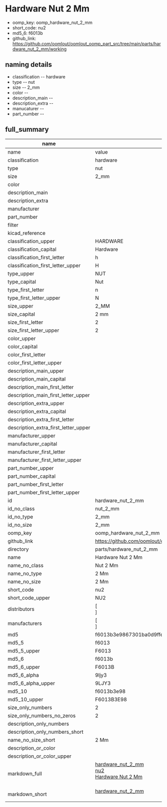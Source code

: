 # Hardware Nut 2 Mm

  
* oomp_key: oomp_hardware_nut_2_mm 
* short_code: nu2
* md5_6: f6013b  
* github_link: https://github.com/oomlout/oomlout_oomp_part_src/tree/main/parts/hardware_nut_2_mm/working  
## naming details
* classification -- hardware
* type -- nut
* size -- 2_mm
* color -- 
* description_main -- 
* description_extra -- 
* manucaturer -- 
* part_number -- 





## full_summary
| name | value | 
| --- | --- | 
| name | value | 
| classification | hardware | 
| type | nut | 
| size | 2_mm | 
| color |  | 
| description_main |  | 
| description_extra |  | 
| manufacturer |  | 
| part_number |  | 
| filter |  | 
| kicad_reference |  | 
| classification_upper | HARDWARE | 
| classification_capital | Hardware | 
| classification_first_letter | h | 
| classification_first_letter_upper | H | 
| type_upper | NUT | 
| type_capital | Nut | 
| type_first_letter | n | 
| type_first_letter_upper | N | 
| size_upper | 2_MM | 
| size_capital | 2 mm | 
| size_first_letter | 2 | 
| size_first_letter_upper | 2 | 
| color_upper |  | 
| color_capital |  | 
| color_first_letter |  | 
| color_first_letter_upper |  | 
| description_main_upper |  | 
| description_main_capital |  | 
| description_main_first_letter |  | 
| description_main_first_letter_upper |  | 
| description_extra_upper |  | 
| description_extra_capital |  | 
| description_extra_first_letter |  | 
| description_extra_first_letter_upper |  | 
| manufacturer_upper |  | 
| manufacturer_capital |  | 
| manufacturer_first_letter |  | 
| manufacturer_first_letter_upper |  | 
| part_number_upper |  | 
| part_number_capital |  | 
| part_number_first_letter |  | 
| part_number_first_letter_upper |  | 
| id | hardware_nut_2_mm | 
| id_no_class | nut_2_mm | 
| id_no_type | 2_mm | 
| id_no_size | 2_mm | 
| oomp_key | oomp_hardware_nut_2_mm | 
| github_link | https://github.com/oomlout/oomlout_oomp_part_src/tree/main/parts/hardware_nut_2_mm/working | 
| directory | parts/hardware_nut_2_mm | 
| name | Hardware Nut 2 Mm | 
| name_no_class | Nut 2 Mm | 
| name_no_type | 2 Mm | 
| name_no_size | 2 Mm | 
| short_code | nu2 | 
| short_code_upper | NU2 | 
| distributors | [<br>] | 
| manufacturers | [<br>] | 
| md5 | f6013b3e9867301ba0d9ffe24d89c536 | 
| md5_5 | f6013 | 
| md5_5_upper | F6013 | 
| md5_6 | f6013b | 
| md5_6_upper | F6013B | 
| md5_6_alpha | 9ljy3 | 
| md5_6_alpha_upper | 9LJY3 | 
| md5_10 | f6013b3e98 | 
| md5_10_upper | F6013B3E98 | 
| size_only_numbers | 2 | 
| size_only_numbers_no_zeros | 2 | 
| description_only_numbers |  | 
| description_only_numbers_short |   | 
| name_no_size_short | 2 Mm | 
| description_or_color |   | 
| description_or_color_upper |   | 
| markdown_full | [hardware_nut_2_mm](https://github.com/oomlout/oomlout_oomp_part_src/tree/main/parts/hardware_nut_2_mm/working)<br>[nu2](https://github.com/oomlout/oomlout_oomp_part_src/tree/main/parts/hardware_nut_2_mm/working)<br>[Hardware Nut 2 Mm](https://github.com/oomlout/oomlout_oomp_part_src/tree/main/parts/hardware_nut_2_mm/working)<br><br> | 
| markdown_short | [hardware_nut_2_mm](https://github.com/oomlout/oomlout_oomp_part_src/tree/main/parts/hardware_nut_2_mm/working)<br><br> | 
